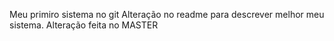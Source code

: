 Meu primiro sistema no git
Alteração no readme para descrever melhor meu sistema.
Alteração feita no MASTER